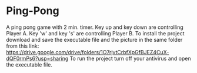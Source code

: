 # Ping-Pong
A ping pong game with 2 min. timer. Key up and key down are controlling Player A. Key 'w' and key 's' are controlling Player B.
To install the project download and save the executable file and the picture in the same folder from this link: https://drive.google.com/drive/folders/1O7rjvtCrbfXpGfBJEZ4CuX-dQF0rmPs6?usp=sharing
To run the project turn off your antivirus and open the executable file.
